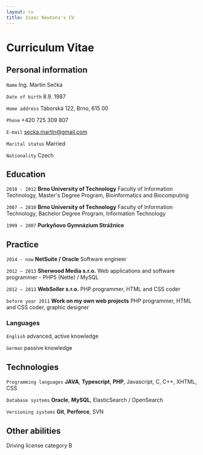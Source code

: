 ```yaml
---
layout: cv
title: Isaac Newtons's CV
---
```

# Curriculum Vitae

## Personal information

`Name` Ing. Martin Sečka

`Date of birth` 8.9. 1987

`Home address` Táborská 122, Brno, 615 00

`Phone` +420 725 309 807

`E-mail` secka.martin@gmail.com

`Marital status` Married

`Nationality` Czech

## Education

`2010 - 2012`
__Brno University of Technology__ Faculty of Information Technology, Master's Degree Program, Bioinformatics and Biocomputing

`2007 – 2010`
__Brno University of Technology__ Faculty of Information Technology, Bachelor Degree Program, Information Technology

`1999 – 2007`
__Purkyňovo Gymnázium Strážnice__

## Practice

`2014 - now`
__NetSuite / Oracle__ Software engineer

`2012 – 2013`
__Sherwood Media s.r.o.__ Web applications and software programmer - PHP5 (Nette) / MySQL

`2012 – 2013`
__WebSeller s.r.o.__ PHP programmer, HTML and CSS coder

`before year 2011`
__Work on my own web projects__ PHP programmer, HTML and CSS coder, graphic designer

### Languages

`English` advanced, active knowledge

`German` passive knowledge

## Technologies

`Programming languages`
__JAVA__, __Typescript__, __PHP__, Javascript, C, C++, XHTML, CSS

`Database systems`
__Oracle__, __MySQL__, ElasticSearch / OpenSearch

`Versioning systems`
__Git__, __Perforce__, SVN

## Other abilities
Driving license category B

<!-- ### Footer

Last updated: June 2023 -->



